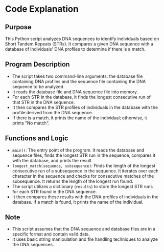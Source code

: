 # Code Explanation

## Purpose
This Python script analyzes DNA sequences to identify individuals based on Short Tandem Repeats (STRs). It compares a given DNA sequence with a database of individuals' DNA profiles to determine if there is a match.

## Program Description
- The script takes two command-line arguments: the database file containing DNA profiles and the sequence file containing the DNA sequence to be analyzed.
- It reads the database file and DNA sequence file into memory.
- For each STR in the database, it finds the longest consecutive run of that STR in the DNA sequence.
- It then compares the STR profiles of individuals in the database with the profile derived from the DNA sequence.
- If there is a match, it prints the name of the individual; otherwise, it prints "No match".

## Functions and Logic
- `main()`: The entry point of the program. It reads the database and sequence files, finds the longest STR run in the sequence, compares it with the database, and prints the result.
- `longest_match(sequence, subsequence)`: Finds the length of the longest consecutive run of a subsequence in the sequence. It iterates over each character in the sequence and checks for consecutive matches of the subsequence. It returns the length of the longest run found.
- The script utilizes a dictionary (`results`) to store the longest STR runs for each STR found in the DNA sequence.
- It then compares these results with the DNA profiles of individuals in the database. If a match is found, it prints the name of the individual.

## Note
- This script assumes that the DNA sequence and database files are in a specific format and contain valid data.
- It uses basic string manipulation and file handling techniques to analyze the DNA sequences.